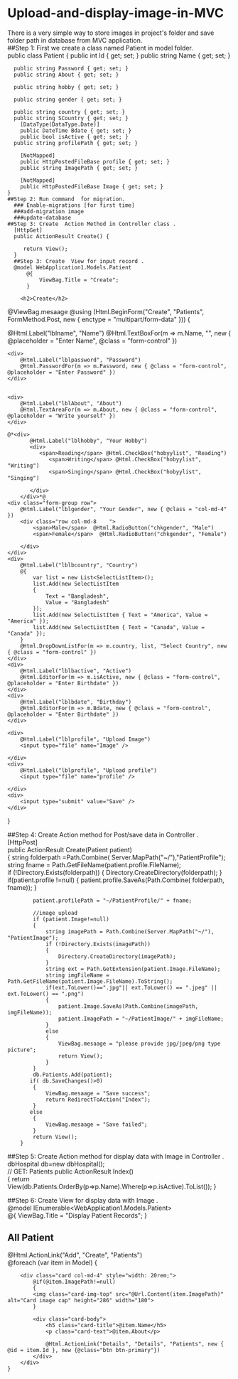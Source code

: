 # Upload-and-display-image-in-MVC  
There is a very simple way to store images in project's folder and save folder path in database from MVC application.  
##Step 1: First we create a class named Patient in model folder.  
 public class Patient
   {
        public int Id { get; set; }
      public string Name
      {
         get; set;
      }

      public string Password { get; set; }
      public string About { get; set; }

      public string hobby { get; set; }

      public string gender { get; set; }

      public string country { get; set; }
      public string SCountry { get; set; }
        [DataType(DataType.Date)]
        public DateTime Bdate { get; set; }
        public bool isActive { get; set; }
      public string profilePath { get; set; }

        [NotMapped]
        public HttpPostedFileBase profile { get; set; }
        public string ImagePath { get; set; }

        [NotMapped]
        public HttpPostedFileBase Image { get; set; }
    }
    ##Step 2: Run command  for migration.
      ### Enable-migrations [for first time]
      ###add-migration image
      ###update-database
    ##Step 3: Create  Action Method in Controller class .
      [HttpGet]
      public ActionResult Create() {

         return View();
      }
      ##Step 3: Create  View for input record .
      @model WebApplication1.Models.Patient
          @{
              ViewBag.Title = "Create";
          }

        <h2>Create</h2>
@ViewBag.mesaage
@using (Html.BeginForm("Create", "Patients", FormMethod.Post, new { enctype = "multipart/form-data" }))
{
    <div>
        @Html.Label("lblname", "Name")
        @Html.TextBoxFor(m => m.Name, "", new { @placeholder = "Enter Name", @class = "form-control" })
    </div>

    <div>
        @Html.Label("lblpassword", "Password")
        @Html.PasswordFor(m => m.Password, new { @class = "form-control", @placeholder = "Enter Password" })
    </div>


    <div>
        @Html.Label("lblAbout", "About")
        @Html.TextAreaFor(m => m.About, new { @class = "form-control", @placeholder = "Write yourself" })
    </div>

    @*<div>
           @Html.Label("lblhobby", "Your Hobby")
           <div>
              <span>Reading</span> @Html.CheckBox("hobyylist", "Reading")
                 <span>Writing</span> @Html.CheckBox("hobyylist", "Writing")
                 <span>Singing</span> @Html.CheckBox("hobyylist", "Singing")

           </div>
        </div>*@
    <div class="form-group row">
        @Html.Label("lblgender", "Your Gender", new { @class = "col-md-4" })
        <div class="row col-md-8    ">
            <span>Male</span>  @Html.RadioButton("chkgender", "Male")
            <span>Female</span>  @Html.RadioButton("chkgender", "Female")

        </div>
    </div>
    <div>
        @Html.Label("lblbcountry", "Country")
        @{
            var list = new List<SelectListItem>();
            list.Add(new SelectListItem
            {
                Text = "Bangladesh",
                Value = "Bangladesh"
            });
            list.Add(new SelectListItem { Text = "America", Value = "America" });
            list.Add(new SelectListItem { Text = "Canada", Value = "Canada" });
        }
        @Html.DropDownListFor(m => m.country, list, "Select Country", new { @class = "form-control" })
    </div>
    <div>
        @Html.Label("lblbactive", "Active")
        @Html.EditorFor(m => m.isActive, new { @class = "form-control", @placeholder = "Enter Birthdate" })
    </div>
    <div>
        @Html.Label("lblbdate", "Birthday")
        @Html.EditorFor(m => m.Bdate, new { @class = "form-control", @placeholder = "Enter Birthdate" })
    </div>

    <div>
        @Html.Label("lblprofile", "Upload Image")
        <input type="file" name="Image" />

    </div>
    <div>
        @Html.Label("lblprofile", "Upload profile")
        <input type="file" name="profile" />

    </div>
    <div>
        <input type="submit" value="Save" />
    </div>
}

 ##Step 4: Create  Action method for Post/save data in Controller .  
   [HttpPost]  
        public ActionResult Create(Patient patient)  
        {
            string folderpath =Path.Combine( Server.MapPath("~/"),"PatientProfile");  
            string fname = Path.GetFileName(patient.profile.FileName);  
            if (!Directory.Exists(folderpath))
            {
                Directory.CreateDirectory(folderpath);
            }  
            if(patient.profile !=null)
            {
                patient.profile.SaveAs(Path.Combine( folderpath, fname));
            }  

            patient.profilePath = "~/PatientProfile/" + fname;

            //image upload  
            if (patient.Image!=null)
            {
                string imagePath = Path.Combine(Server.MapPath("~/"), "PatientImage");
                if (!Directory.Exists(imagePath))
                {
                    Directory.CreateDirectory(imagePath);
                }
                string ext = Path.GetExtension(patient.Image.FileName);
                string imgFileName = Path.GetFileName(patient.Image.FileName).ToString();
                if(ext.ToLower()==".jpg"|| ext.ToLower() == ".jpeg" || ext.ToLower() == ".png")
                {
                    patient.Image.SaveAs(Path.Combine(imagePath, imgFileName));
                    patient.ImagePath = "~/PatientImage/" + imgFileName;
                }
                else
                {
                    ViewBag.mesaage = "please provide jpg/jpeg/png type picture";
                    return View();
                }
            }
            db.Patients.Add(patient);
           if( db.SaveChanges()>0)
            {
                ViewBag.mesaage = "Save success";
                return RedirectToAction("Index");
            }
           else
            {
                ViewBag.mesaage = "Save failed";
            }
            return View();
        }

 ##Step 5: Create  Action method for display data with Image in Controller .  
   dbHospital db=new dbHospital();  
        // GET: Patients
        public ActionResult Index()  
        {
            return View(db.Patients.OrderBy(p=>p.Name).Where(p=>p.isActive).ToList());
        }
        
 ##Step 6: Create  View for display data with Image  .  
      @model IEnumerable<WebApplication1.Models.Patient>  
@{
    ViewBag.Title = "Display Patient Records";
}

<h2>All Patient</h2>
@Html.ActionLink("Add", "Create", "Patients")
<div class="row">
    @foreach (var item in Model)
    {

        <div class="card col-md-4" style="width: 20rem;">
            @if(@item.ImagePath!=null)
            {
            <img class="card-img-top" src="@Url.Content(item.ImagePath)" alt="Card image cap" height="286" width="180">
            }
            
            <div class="card-body">
                <h5 class="card-title">@item.Name</h5>
                <p class="card-text">@item.About</p>
                
                @Html.ActionLink("Details", "Details", "Patients", new { @id = item.Id }, new {@class="btn btn-primary"})
            </div>
        </div>
    }
</div>



    
      
